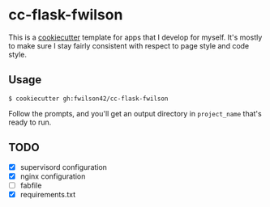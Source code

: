 # cc-flask-fwilson

This is a [cookiecutter](https://github.com/audreyr/cookiecutter) template for
apps that I develop for myself. It's mostly to make sure I stay fairly
consistent with respect to page style and code style.

## Usage

```
$ cookiecutter gh:fwilson42/cc-flask-fwilson
```

Follow the prompts, and you'll get an output directory in `project_name` that's
ready to run.

## TODO

- [x] supervisord configuration
- [x] nginx configuration
- [ ] fabfile
- [x] requirements.txt

